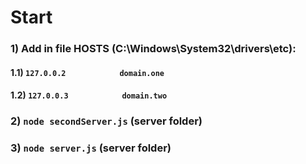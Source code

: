 # Start

### 1) Add in file HOSTS  (C:\Windows\System32\drivers\etc):
#### 1.1) `127.0.0.2            domain.one`
#### 1.2) `127.0.0.3            domain.two`

### 2) `node secondServer.js` (server folder)

### 3) `node server.js` (server folder)
